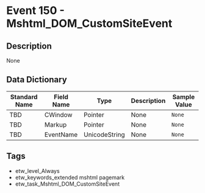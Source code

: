 # Event 150 - Mshtml_DOM_CustomSiteEvent

## Description
None

## Data Dictionary
|Standard Name|Field Name|Type|Description|Sample Value|
|---|---|---|---|---|
|TBD|CWindow|Pointer|None|`None`|
|TBD|Markup|Pointer|None|`None`|
|TBD|EventName|UnicodeString|None|`None`|

## Tags
* etw_level_Always
* etw_keywords_extended mshtml pagemark
* etw_task_Mshtml_DOM_CustomSiteEvent